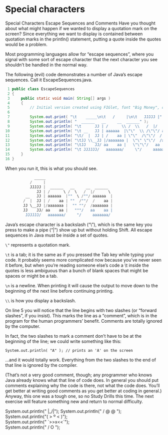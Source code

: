 # Special characters
<!--
print a box, an oval, and a diamond using *'s
********
*      *
*      *
*      *
*      *
********

  ***  
 *   *
*     *
*     *
 *   *
  *** 



print a picture of my cat
  |\_/|       
 / @ @ \      
( > º < )     
 `>>x<<´     
 /  O  \       

what does the following print?
System.out.print("*");
System.out.println("***");
System.out.print("****");
System.out.println("*");

What does the following line of code print?
System.out.printf("%s\n%s\n%s\n","@","@@","@@@");
-->
Special Characters
Escape Sequences and Comments
Have you thought about what might happen if we wanted to display a quotation mark on the screen? Since everything we want to display is contained between quotation marks in the println() statement, putting a quote inside the quotes would be a problem.

Most programming languages allow for “escape sequences”, where you signal with some sort of escape character that the next character you see shouldn’t be handled in the normal way.

The following (evil) code demonstrates a number of Java’s escape sequences. Call it EscapeSequences.java.

```java
 1 public class EscapeSequences
 2 {
 3     public static void main( String[] args )
 4     {
 5         // Initial version created using FIGlet, font "Big Money", oriented southwest
 6 
 7         System.out.print( "\t    _____\n\t   /     |\n\t   JJJJJ |" );
 8         System.out.println( "  ______   __     __  ______" );
 9         System.out.println( "\t      JJ | /      \\ /  \\   /  |/      \\" );
10         System.out.println( "\t __   JJ | aaaaaa  |\"\"  \\ /\"\"/ aaaaaa  |" );
11         System.out.println( "\t/  |  JJ | /    aa | \"\"  /\"\"/  /    aa |" );
12         System.out.println( "\tJJ \\__JJ |/aaaaaaa |  \"\" \"\"/  /aaaaaaa |" );
13         System.out.println( "\tJJ    JJ/ aa    aa |   \"\"\"/   aa    aa |" );
14         System.out.println( "\t JJJJJJ/   aaaaaaa/     \"/     aaaaaaa/" );
15     }
16 }
```

When you run it, this is what you should see.

``` java
             _____
           /     |
           JJJJJ |  ______   __     __  ______
              JJ | /      \ /  \   /  |/      \
         __   JJ | aaaaaa  |""  \ /""/ aaaaaa  |
        /  |  JJ | /    aa | ""  /""/  /    aa |
        JJ \__JJ |/aaaaaaa |  "" ""/  /aaaaaaa |
        JJ    JJ/ aa    aa |   """/   aa    aa |
         JJJJJJ/   aaaaaaa/     "/     aaaaaaa/
```

Java’s escape character is a backslash (“\”), which is the same key you press to make a pipe (“|”) show up but without holding Shift. All escape sequences in Java must be inside a set of quotes.

 

```\"``` represents a quotation mark.

```\t``` is a tab; it is the same as if you pressed the Tab key while typing your code. It probably seems more complicated now because you’ve never seen it before, but when you’re reading someone else’s code a \t inside the quotes is less ambiguous than a bunch of blank spaces that might be spaces or might be a tab.

```\n``` is a newline. When printing it will cause the output to move down to the beginning of the next line before continuing printing.

```\\``` is how you display a backslash.

On line 5 you will notice that the line begins with two slashes (or “forward slashes”, if you insist). This marks the line as a “comment”, which is in the program for the human programmers’ benefit. Comments are totally ignored by the computer.

In fact, the two slashes to mark a comment don’t have to be at the beginning of the line; we could write something like this:

```System.out.println( "A" ); // prints an 'A' on the screen```

…and it would totally work. Everything from the two slashes to the end of that line is ignored by the compiler.

(That’s not a very good comment, though; any programmer who knows Java already knows what that line of code does. In general you should put comments explaining why the code is there, not what the code does. You’ll get better at writing good comments as you get better at coding in general.)
Anyway, this one was a tough one, so no Study Drills this time. The next exercise will feature something new and return to normal difficulty.


System.out.println("  |\_/|");
System.out.println(" / @ @ \");       
System.out.println("( > º < )");       
System.out.println(" `>>x<<´");      
System.out.println(" /  O  \");    
